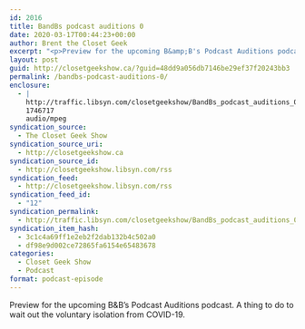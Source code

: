 ```yaml
---
id: 2016
title: BandBs podcast auditions 0
date: 2020-03-17T00:44:23+00:00
author: Brent the Closet Geek
excerpt: "<p>Preview for the upcoming B&amp;B's Podcast Auditions podcast. A thing to do to wait out the voluntary isolation from COVID-19.</p>"
layout: post
guid: http://closetgeekshow.ca/?guid=48dd9a056db7146be29ef37f20243bb3
permalink: /bandbs-podcast-auditions-0/
enclosure:
  - |
    http://traffic.libsyn.com/closetgeekshow/BandBs_podcast_auditions_0.mp3?dest-id=353324
    1746717
    audio/mpeg
syndication_source:
  - The Closet Geek Show
syndication_source_uri:
  - http://closetgeekshow.ca
syndication_source_id:
  - http://closetgeekshow.libsyn.com/rss
syndication_feed:
  - http://closetgeekshow.libsyn.com/rss
syndication_feed_id:
  - "12"
syndication_permalink:
  - http://traffic.libsyn.com/closetgeekshow/BandBs_podcast_auditions_0.mp3
syndication_item_hash:
  - 3c1c4a69ff1e2eb2f2dab132b4c502a0
  - df98e9d002ce72865fa6154e65483678
categories:
  - Closet Geek Show
  - Podcast
format: podcast-episode
---
```

Preview for the upcoming B&B&#8217;s Podcast Auditions podcast. A thing to do to wait out the voluntary isolation from COVID-19.